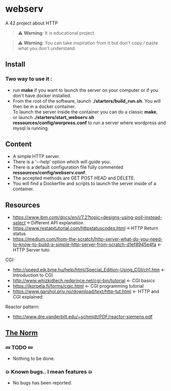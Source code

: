 # webserv
A 42 project about HTTP  

> :warning: **Warning**: It is educational project.  

> :warning: **Warning**: You can take inspiration from it but don't copy / paste what you don't understand.  

## Install  
### Two way to use it :
* run **make** if you want to launch the server on your computer or if you don't have docker installed.
* From the root of the software, launch **./starters/build_run.sh**. You will then be in a docker container.  
  To launch the server inside the container you can do a classic **make**,  
  or launch **./starters/start_webserv.sh ressources/config/worpress.conf** to run a server where wordpress and mysql is running.

## Content
* A simple HTTP server.  
* There is a '--help' option which will guide you.  
* There is a default configuration file fully commented **ressources/config/webserv.conf**.  
* The accepted methods are GET POST HEAD and DELETE.  
* You will find a Dockerfile and scripts to launch the server inside of a container.  
 
## Resources  
* https://www.ibm.com/docs/en/i/7.2?topic=designs-using-poll-instead-select     <-Different API explanation  
* https://www.restapitutorial.com/httpstatuscodes.html  <-HTTP Return status  
* https://medium.com/from-the-scratch/http-server-what-do-you-need-to-know-to-build-a-simple-http-server-from-scratch-d1ef8945e4fa      <-HTTP Server tuto  
 
 CGI:
* http://speed.eik.bme.hu/help/html/Special_Edition-Using_CGI/ch1.htm <- Introduction to CGI
* http://www.whizkidtech.redprince.net/cgi-bin/tutorial  <- CGI basics
* https://jkorpela.fi/forms/cgic.html  <- CGI programming tutorial
* https://www.garshol.priv.no/download/text/http-tut.html <- HTTP and CGI explained
 
 Reactor pattern:
* http://www.dre.vanderbilt.edu/~schmidt/PDF/reactor-siemens.pdf  
 
## [The Norm](.readme/norm.md)  

### :zzz: TODO :zzz:
* Nothing to be done.
### :boom: Known bugs.. I mean features :boom: 
* No bugs has been reported.
